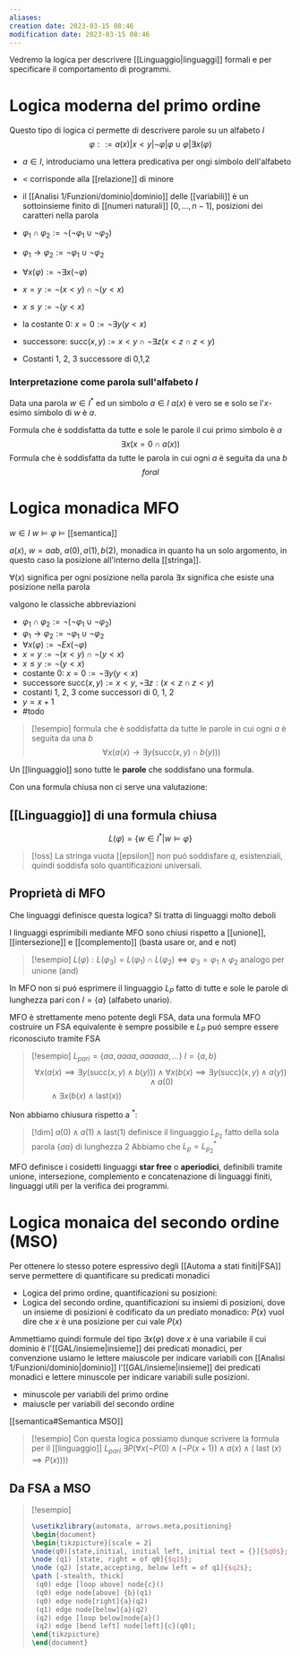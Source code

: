 ```yaml
---
aliases: 
creation date: 2023-03-15 08:46
modification date: 2023-03-15 08:46
---
```

Vedremo la logica per descrivere [[Linguaggio|linguaggi]] formali e per specificare il comportamento di programmi.


# Logica moderna del primo ordine
Questo tipo di logica ci permette di descrivere parole su un alfabeto $I$
$$\varphi::= a(x) | x < y | \neg \varphi | \varphi \cup \varphi | \exists x(\varphi) $$
- $a \in I$, introduciamo una lettera predicativa per ongi simbolo dell'alfabeto
- $<$ corrisponde alla [[relazione]] di minore
- il [[Analisi 1/Funzioni/dominio|dominio]] delle [[variabili]] è un sottoinsieme finito di [[numeri naturali]] $[0,\dots,n-1]$, posizioni dei caratteri nella parola


- $\varphi_{1} \cap \varphi_{2} := \neg(\neg \varphi_{1} \cup \neg \varphi_{2})$
- $\varphi_{1} \to \varphi_{2} := \neg \varphi_{1} \cup \neg \varphi_{2}$
- $\forall x (\varphi) := \neg \exists x (\neg \varphi)$
- $x = y := \neg(x < y) \cap \neg(y < x)$
- $x \leq y := \neg(y < x)$
- la costante 0: $x = 0 := \neg \exists y (y < x)$
- successore: $\text{succ}(x,y) := x < y \cap \neg \exists z(x < z \cap z < y)$
- Costanti 1, 2, 3 successore di 0,1,2


### Interpretazione come parola sull'alfabeto $I$
Data una parola $w \in I^*$ ed un simbolo $a \in I$
$a(x)$ è vero se e solo se l'$x$-esimo simbolo di $w$ è $a$.

Formula che è soddisfatta da tutte e sole le parole il cui primo simbolo è $a$
$$
 \exists x ( x = 0 \cap a(x))
$$
Formula che è soddisfatta da tutte le parola in cui ogni $a$ è seguita da una $b$
$$
foral
$$

# Logica monadica MFO

$w \in I$
$w \vDash \varphi$
$\vDash$ [[semantica]]

$a(x)$, $w = aab$, $a(0), a(1),b(2)$, monadica in quanto ha un solo argomento, in questo caso la posizione all'interno della [[stringa]].

$\forall(x)$ significa per ogni posizione nella parola
$\exists x$ significa che esiste una posizione nella parola


valgono le classiche abbreviazioni
- $\varphi_{1} \cap \varphi_{2} := \neg(\neg \varphi_{1} \cup \neg\varphi_{2})$
- $\varphi_{1} \to \varphi_{2} := \neg\varphi_{1} \cup \neg\varphi_{2}$
- $\forall x(\varphi) := \neg Ex(\neg \varphi)$
- $x = y := \neg(x < y) \cap \neg( y < x)$
- $x \leq y := \neg(y < x)$
- costante 0: $x = 0 := \neg \exists y(y < x)$
- successore $\text{succ}(x,y) :=  x < y, \neg \exists z : (x < z \cap z < y)$
- costanti 1, 2, 3 come successori di 0, 1, 2
- $y = x + 1$ 
- #todo

>[!esempio]
>formula che è soddisfatta da tutte le parole in cui ogni $a$ è seguita da una $b$
> $$
> \forall x(a(x) \to \exists y(\text{succ}(x,y) \cap b(y)))
>$$

Un [[linguaggio]] sono tutte le **parole** che soddisfano una formula.

Con una formula chiusa non ci serve una valutazione:

## [[Linguaggio]] di una formula chiusa
$$L(\varphi) = \left\{ w \in I^* | w \vDash \varphi\right\}$$

>[!oss]
>La stringa vuota [[epsilon]] non puó soddisfare $q$, esistenziali, quindi soddisfa solo quantificazioni universali.



## Proprietà di MFO

Che linguaggi definisce questa logica? Si tratta di linguaggi molto deboli

I linguaggi esprimibili mediante MFO sono chiusi rispetto a [[unione]], [[intersezione]] e [[complemento]] (basta usare or, and e not)

>[!esempio]
>$L(\varphi) : L(\varphi_{3}) = L(\varphi_{1}) \cap L(\varphi_{2}) \iff \varphi_{3} = \varphi_{1} \land \varphi_{2}$
>analogo per unione (and)


In MFO non si puó esprimere il linguaggio $L_{P}$ fatto di tutte e sole le parole di lunghezza pari con $I = \left\{ a \right\}$ (alfabeto unario).

MFO è strettamente meno potente degli FSA, data una formula MFO costruire un FSA equivalente è sempre possibile e $L_{P}$ puó sempre essere riconosciuto tramite FSA

>[!esempio]
>$L_{pari}= \left\{ aa, aaaa, aaaaaa, \dots \right\}$
>$I = \left\{ a,b \right\}$
>$$\forall x(a(x) \implies \exists y(\text{succ}(x,y) \land b(y))) \land \forall x (b(x) \implies \exists y(\text{succ})(x,y) \land a(y)) \land a(0)$$
>$\qquad\land \exists x (b(x) \land \text{last}(x))$

Non abbiamo chiusura rispetto a $^*$:
>[!dim]
>$a(0) \land a(1) \land \text{last}(1)$ definisce il linguaggio $L_{p_{2}}$ fatto della sola parola $\left\{ aa \right\}$ di lunghezza 2
>Abbiamo che $L_{p} = L_{p_{2}}^*$


MFO definisce i cosidetti linguaggi **star free** o **aperiodici**, definibili tramite unione, intersezione, complemento e concatenazione di linguaggi finiti, linguaggi utili per la verifica dei programmi.

# Logica monaica del secondo ordine (MSO)
Per ottenere lo stesso potere espressivo degli [[Automa a stati finiti|FSA]] serve permettere di quantificare su predicati monadici
- Logica del primo ordine, quantificazioni su posizioni:
- Logica del secondo ordine, quantificazioni su insiemi di posizioni, dove un insieme di posizioni è codificato da un prediato monadico: $P(x)$ vuol  dire che $x$ è una posizione per cui vale $P(x)$

Ammettiamo quindi formule del tipo $\exists x(\varphi)$ dove $x$ è una variabile il cui dominio è l'[[GAL/insieme|insieme]] dei predicati monadici, per convenzione usiamo le lettere maiuscole per indicare variabili con [[Analisi 1/Funzioni/dominio|dominio]] l'[[GAL/insieme|insieme]] dei predicati monadici e lettere minuscole per indicare variabili sulle posizioni.

- minuscole per variabili del primo ordine
- maiuscle per variabili del secondo ordine

[[semantica#Semantica MSO]]

> [!esempio]
> Con questa logica possiamo dunque scrivere la formula per il [[linguaggio]] $L_{pari}$
> $\exists P(\forall x (\neg P(0) \land (\neg P(x+1)) \land a(x) \land (\text{ last }(x) \implies P(x))))$


## Da FSA a MSO

> [!esempio]
> ```tikz
> \usetikzlibrary{automata, arrows.meta,positioning}
> \begin{document}
> \begin{tikzpicture}[scale = 2]
> \node(q0)[state,initial, initial left, initial text = {}]{$q0$};
> \node (q1) [state, right = of q0]{$q1$};
> \node (q2) [state,accepting, below left = of q1]{$q2$};
> \path [-stealth, thick]
>  (q0) edge [loop above] node{c}()
>  (q0) edge node[above] {b}(q1)
>  (q0) edge node[right]{a}(q2)
>  (q1) edge node[below]{a}(q2)
>  (q2) edge [loop below]node{a}()
>  (q2) edge [bend left] node[left]{c}(q0);
> \end{tikzpicture}
> \end{document}
> ```
> 
